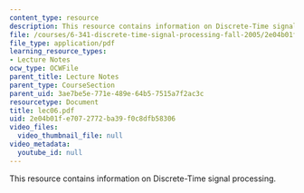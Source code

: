 ```yaml
---
content_type: resource
description: This resource contains information on Discrete-Time signal processing.
file: /courses/6-341-discrete-time-signal-processing-fall-2005/2e04b01fe7072772ba39f0c8dfb58306_lec06.pdf
file_type: application/pdf
learning_resource_types:
- Lecture Notes
ocw_type: OCWFile
parent_title: Lecture Notes
parent_type: CourseSection
parent_uid: 3ae7be5e-771e-489e-64b5-7515a7f2ac3c
resourcetype: Document
title: lec06.pdf
uid: 2e04b01f-e707-2772-ba39-f0c8dfb58306
video_files:
  video_thumbnail_file: null
video_metadata:
  youtube_id: null
---
```

This resource contains information on Discrete-Time signal processing.

